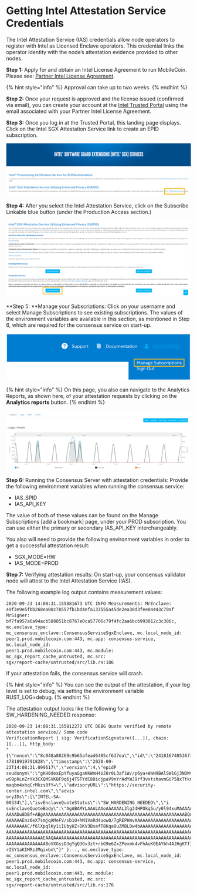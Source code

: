# Getting Intel Attestation Service Credentials

The Intel Attestation Service (IAS) credentials allow node operators to register with Intel as Licensed Enclave operators. This credential links the operator identity with the node’s attestation evidence provided to other nodes.&#x20;

**Step 1:** Apply for and obtain an Intel License Agreement to run MobileCoin. Please see: [Partner Intel License Agreement](https://docs.google.com/document/d/1ATv98iLMDlghbC0q8GmbpL6iSlcquy4sVTWAg4nxS6U/edit?usp=sharing).&#x20;

{% hint style="info" %}
Approval can take up to two weeks.
{% endhint %}

**Step 2:** Once your request is approved and the license issued (confirmed via email), you can create your account at the [Intel Trusted Portal](https://api.portal.trustedservices.intel.com) using the email associated with your Partner Intel License Agreement.&#x20;

**Step 3:** Once you log in at the Trusted Portal, this landing page displays. Click on the Intel SGX Attestation Service link to create an EPID subscription.

![The Intel SGX Attestation Service link to create an EPID subscription.](<../.gitbook/assets/intel cert.jpg>)

**Step 4:** After you select the Intel Attestation Service, click on the Subscribe Linkable blue button (under the Production Access section.)

![How to subscribe.](<../.gitbook/assets/subscribe linkable.jpg>)

**Step 5: **Manage your Subscriptions: Click on your username and select Manage Subscriptions to see existing subscriptions. The values of the environment variables are available in this section, as mentioned in Step 6, which are required for the consensus service on start-up.

![Click on Manage Subscriptions to see existing subscriptions.](<../.gitbook/assets/manage subscriptions.jpg>)

{% hint style="info" %}
On this page, you also can navigate to the Analytics Reports, as shown here, of your attestation requests by clicking on the **Analytics reports** button.&#x20;
{% endhint %}

![This analytics report shows the usage and health.](<../.gitbook/assets/analytics reports.jpg>)

**Step 6:** Running the Consensus Server with attestation credentials: Provide the following environment variables when running the consensus service:&#x20;

* IAS\_SPID&#x20;
* IAS\_API\_KEY

The value of both of these values can be found on the Manage Subscriptions \[add a bookmark] page, under your PROD subscription. You can use either the primary or secondary IAS\_API\_KEY interchangeably.&#x20;

You also will need to provide the following environment variables in order to get a successful attestation result:&#x20;

* SGX\_MODE=HW
* IAS\_MODE=PROD

**Step 7:** Verifying attestation results: On start-up, your consensus validator node will attest to the Intel Attestation Service (IAS).&#x20;

The following example log output contains measurement values:

```
2020-09-23 14:08:31.155881673 UTC INFO Measurements: MrEnclave: 
49f3e9e5fbb268ea00c78557fb1bd4efa133555a45de2ea30d3fee04443c79af MrSigner:
bf7fa957a6a94acb588851bc8767e0ca57706c79f4fc2aa6bcb993012c3c386c, mc.enclave_type:
mc_consensus_enclave::ConsensusServiceSgxEnclave, mc.local_node_id:
peer1.prod.mobilecoin.com:443, mc.app: consensus-service, mc.local_node_id:
peer1.prod.mobilecoin.com:443, mc.module: mc_sgx_report_cache_untrusted, mc.src:
sgx/report-cache/untrusted/src/lib.rs:186
```



If your attestation fails, the consensus service will crash.

{% hint style="info" %}
You can see the output of the attestation, if your log level is set to debug, via setting the environment variable RUST\_LOG=debug.
{% endhint %}

The attestation output looks like the following for a SW\_HARDENING\_NEEDED response:

```
2020-09-23 14:08:31.155812272 UTC DEBG Quote verified by remote attestation service// Some code
VerificationReport { sig: VerificationSignature([...]), chain: [[...]], http_body:
"{\"nonce\":\"8c048a88269c9b65afead6485cf637ea\",\"id\":\"2418167485367160266948346
47818919791828\",\"timestamp\":\"2020-09-23T14:08:31.099517\",\"version\":4,\"epidP
seudonym\":\"gKH0dexEpYfuyaGgaKKWmH4VJ8r0L3af1W//p6ya+WaN9BAlSW1Gj3NOWvrQIEAyLCof3f
wS9pkLnZrYk3CXQMSVKQF9q6j4TSTYdC8OicjpaV9nYrAdYWJ9rf3vxtshavmGUP58xTtknFQOxncAsjzn2
maqbm4xhqCrMkzs0fY=\",\"advisoryURL\":\"https://security-center.intel.com\",\"advis
oryIDs\":[\"INTEL-SA-00334\"],\"isvEnclaveQuoteStatus\":\"SW_HARDENING_NEEDED\",\"i
svEnclaveQuoteBody\":\"AgABAMYLAAALAAoAAAAAAL3lg34HPOkq5u/y0l94xuMAAAAAAAAAAAAAAAAA
AAAADw8DBf+ABgAAAAAAAAAAAAAAAAAAAAAAAAAAAAAAAAAAAAAAAAAAAAAAAAAAAAAABQAAAAAAAAAHAAA
AAAAAAEnz6eX7smjqAMeFV/sb1O+hM1VaRd4uow0/7gREPHmvAAAAAAAAAAAAAAAAAAAAAAAAAAAAAAAAAA
AAAAAAAAC/f6lXpqlKy1iIUbyHZ+DKV3BsefT8Kqa8uZMBLDw4bAAAAAAAAAAAAAAAAAAAAAAAAAAAAAAAA
AAAAAAAAAAAAAAAAAAAAAAAAAAAAAAAAAAAAAAAAAAAAAAAAAAAAAAAAAAAAAAAAAAAAAAAAAAAAAAAAAAA
AAAAAAAAAAAAAAEAAQAAAAAAAAAAAAAAAAAAAAAAAAAAAAAAAAAAAAAAAAAAAAAAAAAAAAAAAAAAAAAAAAA
AAAAAAAAAAAAAAABoVXGssD3gYgQ3Gv3zt+rbG9e6ZxZPexmk4vFhAuK0EAYbh4AJHgKTfIWJYeXcJek9l7
rISY1aKIMRzJMqixbn\"}" }..., mc.enclave_type: 
mc_consensus_enclave::ConsensusServiceSgxEnclave, mc.local_node_id: 
peer1.prod.mobilecoin.com:443, mc.app: consensus-service, mc.local_node_id:
peer1.prod.mobilecoin.com:443, mc.module: mc_sgx_report_cache_untrusted, mc.src:
sgx/report-cache/untrusted/src/lib.rs:176
```





&#x20;

